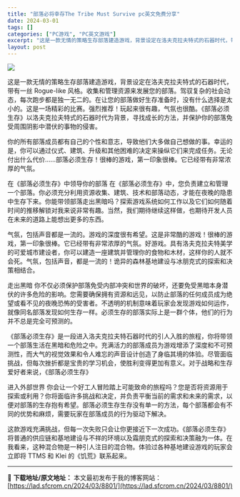 ```yaml
---
title: "部落必将幸存The Tribe Must Survive pc英文免费分享"
date: 2024-03-01
tags: []
categories: ["PC游戏", "PC英文游戏"]
excerpt: "这是一款无情的策略生存部落建造游戏，背景设定在洛夫克拉夫特式的石器时代，带有一丝 Rogue-like 风格。收集和管理资源来发展您的部落。驾驭复杂的社会动态，每次跑步都是独一无二的。在让您的部落做好生存准备时，没有什么选择是太小的。这是一场精彩的比赛。强烈推荐！玩起来很有趣，气氛也很酷。《部落必须&hellip;"
layout: post
---
```


<img class="aligncenter" src="https://cdn.cloudflare.steamstatic.com/steam/apps/1729940/header.jpg?t=1709146212" />

这是一款无情的策略生存部落建造游戏，背景设定在洛夫克拉夫特式的石器时代，带有一丝 Rogue-like 风格。收集和管理资源来发展您的部落。驾驭复杂的社会动态，每次跑步都是独一无二的。在让您的部落做好生存准备时，没有什么选择是太小的。这是一场精彩的比赛。强烈推荐！玩起来很有趣，气氛也很酷。《部落必须生存》以洛夫克拉夫特式的石器时代为背景，寻找成长的方法，并保护你的部落免受周围阴影中潜伏的事物的侵害。

你的所有部落成员都有自己的个性和意志，导致他们大多做自己想做的事。幸运的是，你可以通过仪式、建筑、升级和其他困难的决定来操纵它们来完成任务。无论付出什么代价……部落必须生存！很棒的游戏，第一印象很棒。它已经带有非常浓厚的气氛。

在《部落必须生存》中领导你的部落
在《部落必须生存》中，您负责建立和管理一个部落。你必须充分利用资源收集、建筑、技术和部落动态，才能在夜晚的隐患中生存下来。你能带领部落走出黑暗吗？探索游戏系统如何工作以及它们如何随着时间的推移解锁对我来说非常有趣。当然，我们期待继续这样做，也期待开发人员在未来的道路上能想出更多的东西。

气氛，包括声音都是一流的。游戏的深度很有希望。这是非常酷的游戏！很棒的游戏，第一印象很棒。它已经带有非常浓厚的气氛。好游戏。具有洛夫克拉夫特美学的可爱城市建设者，你可以建造一座建筑并管理你的食物和木材，这样你的人就不会死。气氛，包括声音，都是一流的！诡异的森林基地建设与冰朋克式的探索和决策相结合。

走出黑暗
你不仅必须保护部落免受内部冲突和世界的破坏，还要免受黑暗本身潜伏的许多危险的影响。您需要确保拥有资源和远见，以防止部落的任何成员成为绝望或看不见的夜晚恐怖的受害者。不透明的机制意味着玩家会发现游戏如何运作，就像同名部落发现如何生存一样。必须生存的部落实际上是一群个体，他们的行为并不总是完全可预测的。

《部落必须生存》是一段进入洛夫克拉夫特石器时代的引人入胜的旅程，你将带领一个部落生活在黑暗和危险之中。充满活力的部落成员为游戏增添了深度和不可预测性，而大气的视觉效果和令人难忘的声音设计创造了身临其境的体验。尽管面临挑战，但每次挫折都是宝贵的学习机会，使胜利变得更加有意义。对于战略和生存爱好者来说，《部落必须生存》

进入外部世界
你会让一个好工人冒险踏上可能致命的旅程吗？您是否将资源用于探索或利用？你将面临许多挑战和决定，并负责平衡当前的需求和未来的需求，以便对部落的生存抱有希望。部落必须生存生存没有单一的方法，每个部落都会有不同的优势和麻烦，需要玩家在部落成员的行为驱动下解决。

这款游戏充满挑战，但每一次失败只会让你更接近下一次成功。《部落必须生存》将普通的供应链和基地建设与不祥的环境以及霜朋克式的探索和决策融为一体。在我看来，这种混合物是一种引人注目的混合物。体验过各种基地建设游戏的玩家会立即将 TTMS 和 Klei 的《饥荒》联系起来。

---
📖 **下载地址/原文地址：** 本文最初发布于我的博客网站：[https://lad.sfcrom.cn/2024/03/8801/](https://lad.sfcrom.cn/2024/03/8801/)
